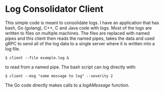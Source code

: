 Log Consolidator Client
=======================

This simple code is meant to consolidate logs.  I have an application that has bash, Go (golang), C++, C and Java
code with logs.   Most of the logs are written to files on multiple machines.  The files are replaced with named
pipes and this client then reads the named pipes, takes the data and used gRPC to send all of the log data to
a single server where it is written into a log file.

	$ client --file example.log &

to read from a named pipe.  The bash script can log directly with:

	$ client --msg "some message to log" --severity 2

The Go code directly makes calls to a *logAMessage* function.


